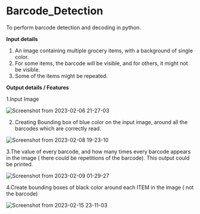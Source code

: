 # Barcode_Detection
To perform barcode detection and decoding in python.

**Input details**
  1. An image containing multiple grocery items, with a background of single color.
  2. For some items, the barcode will be visible, and for others, it might not be visible.
  3. Some of the items might be repeated.
 
**Output details / Features**

  1.Input Image
  
   ![Screenshot from 2023-02-06 21-27-03](https://user-images.githubusercontent.com/87931949/217548498-2fc137ea-1418-4eed-b701-41bb66b25e6a.png)

  2. Creating Bounding box of blue color on the input image, around all the barcodes which are correctly read.
  
   ![Screenshot from 2023-02-08 19-23-10](https://user-images.githubusercontent.com/87931949/217549352-35f8a4f7-0ef8-4d3b-a274-d6cd3980d69d.png)

  3.The value of every barcode, and how many times every barcode appears in the image ( there could be repetitions of the barcode). This output
     could be printed.
     
   ![Screenshot from 2023-02-09 01-29-27](https://user-images.githubusercontent.com/87931949/217638404-2be7ac3e-d423-4e50-8c5f-3b825e01a901.png)
  
  4.Create bounding boxes of black color around each ITEM in the image ( not the barcode)
  
   ![Screenshot from 2023-02-15 23-11-03](https://user-images.githubusercontent.com/87931949/219109764-e7428cf5-067c-448a-b304-a96fb05629e2.png)

